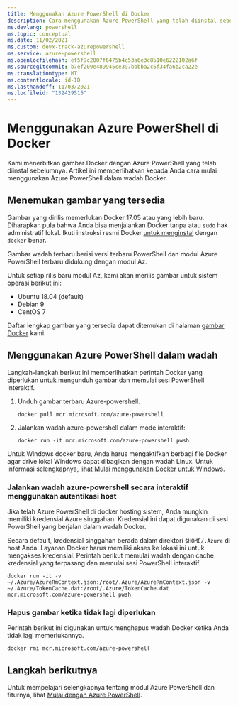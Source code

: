 ```yaml
---
title: Menggunakan Azure PowerShell di Docker
description: Cara menggunakan Azure PowerShell yang telah diinstal sebelumnya dalam gambar Docker.
ms.devlang: powershell
ms.topic: conceptual
ms.date: 11/02/2021
ms.custom: devx-track-azurepowershell
ms.service: azure-powershell
ms.openlocfilehash: ef5f9c2007f6475b4c53a6e3c8510e6222102a6f
ms.sourcegitcommit: b7ef209e489945ce397bbbba2c5f34fa6b2ca22e
ms.translationtype: MT
ms.contentlocale: id-ID
ms.lasthandoff: 11/03/2021
ms.locfileid: "132429515"
---
```

# <a name="using-azure-powershell-in-docker"></a>Menggunakan Azure PowerShell di Docker

Kami menerbitkan gambar Docker dengan Azure PowerShell yang telah diinstal sebelumnya. Artikel ini memperlihatkan kepada Anda cara mulai menggunakan Azure PowerShell dalam wadah Docker.

## <a name="finding-available-images"></a>Menemukan gambar yang tersedia

Gambar yang dirilis memerlukan Docker 17.05 atau yang lebih baru. Diharapkan pula bahwa Anda bisa menjalankan Docker tanpa atau `sudo` hak administratif lokal. Ikuti instruksi resmi Docker [untuk menginstal][install] dengan `docker` benar.

Gambar wadah terbaru berisi versi terbaru PowerShell dan modul Azure PowerShell terbaru didukung dengan modul Az.

Untuk setiap rilis baru modul Az, kami akan merilis gambar untuk sistem operasi berikut ini:

- Ubuntu 18.04 (default)
- Debian 9
- CentOS 7

Daftar lengkap gambar yang tersedia dapat ditemukan di halaman [gambar Docker][az image] kami.

## <a name="using-azure-powershell-in-a-container"></a>Menggunakan Azure PowerShell dalam wadah

Langkah-langkah berikut ini memperlihatkan perintah Docker yang diperlukan untuk mengunduh gambar dan memulai sesi PowerShell interaktif.

1. Unduh gambar terbaru Azure-powershell.

   ```console
   docker pull mcr.microsoft.com/azure-powershell
   ```

1. Jalankan wadah azure-powershell dalam mode interaktif:

   ```console
   docker run -it mcr.microsoft.com/azure-powershell pwsh
   ```

Untuk Windows docker baru, Anda harus mengaktifkan berbagi file Docker agar drive lokal Windows dapat dibagikan dengan wadah Linux. Untuk informasi selengkapnya, [lihat Mulai menggunakan Docker untuk Windows][file-sharing].

### <a name="run-the-azure-powershell-container-interactively-using-host-authentication"></a>Jalankan wadah azure-powershell secara interaktif menggunakan autentikasi host

Jika telah Azure PowerShell di docker hosting sistem, Anda mungkin memiliki kredensial Azure singgahan. Kredensial ini dapat digunakan di sesi PowerShell yang berjalan dalam wadah Docker.

Secara default, kredensial singgahan berada dalam direktori `$HOME/.Azure` di host Anda. Layanan Docker harus memiliki akses ke lokasi ini untuk mengakses kredensial. Perintah berikut memulai wadah dengan cache kredensial yang terpasang dan memulai sesi PowerShell interaktif.

```console
docker run -it -v ~/.Azure/AzureRmContext.json:/root/.Azure/AzureRmContext.json -v ~/.Azure/TokenCache.dat:/root/.Azure/TokenCache.dat mcr.microsoft.com/azure-powershell pwsh
```

### <a name="remove-the-image-when-no-longer-needed"></a>Hapus gambar ketika tidak lagi diperlukan

Perintah berikut ini digunakan untuk menghapus wadah Docker ketika Anda tidak lagi memerlukannya.

```console
docker rmi mcr.microsoft.com/azure-powershell
```

## <a name="next-steps"></a>Langkah berikutnya

Untuk mempelajari selengkapnya tentang modul Azure PowerShell dan fiturnya, lihat [Mulai dengan Azure PowerShell](get-started-azureps.md).

<!-- link references -->
[install]: https://docs.docker.com/engine/installation/
[powershell image]: https://hub.docker.com/_/microsoft-powershell
[az image]: https://hub.docker.com/_/microsoft-azure-powershell
[file-sharing]: https://docs.docker.com/docker-for-windows/#file-sharing
